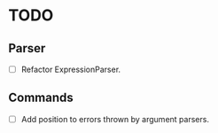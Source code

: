 TODO
====

Parser
------
 - [ ] Refactor ExpressionParser.

Commands
--------
 - [ ] Add position to errors thrown by argument parsers.